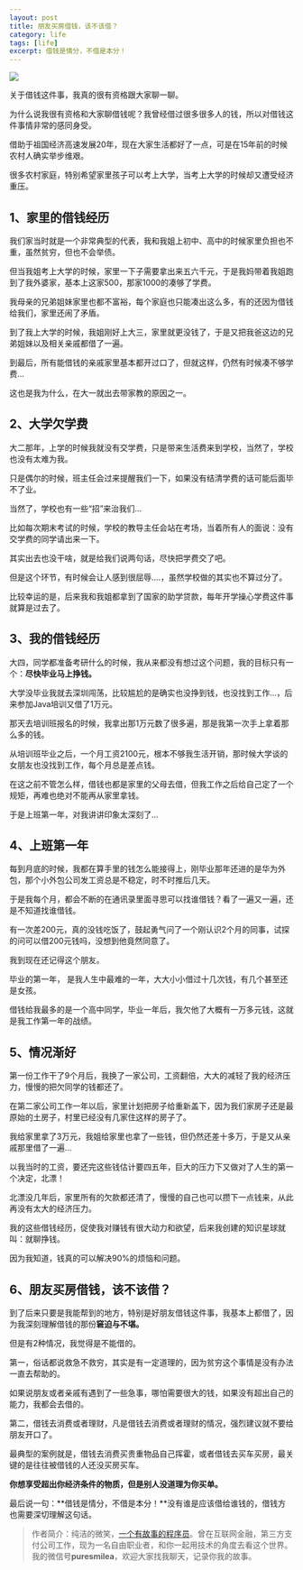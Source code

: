 ```yaml
---
layout: post
title: 朋友买房借钱，该不该借？
category: life
tags: [life]
excerpt: 借钱是情分，不借是本分！
---
```


![](http://favorites.ren/assets/images/2020/it/jieqian01.jpg) 

关于借钱这件事，我真的很有资格跟大家聊一聊。

为什么说我很有资格和大家聊借钱呢？我曾经借过很多很多人的钱，所以对借钱这件事情非常的感同身受。

借助于祖国经济高速发展20年，现在大家生活都好了一点，可是在15年前的时候农村人确实举步维艰。

很多农村家庭，特别希望家里孩子可以考上大学，当考上大学的时候却又遭受经济重压。

## 1、家里的借钱经历

我们家当时就是一个非常典型的代表，我和我姐上初中、高中的时候家里负担也不重，虽然贫穷，但也不会举债。

但当我姐考上大学的时候，家里一下子需要拿出来五六千元，于是我妈带着我姐跑到了我外婆家，基本上这家500，那家1000的凑够了学费。

我母亲的兄弟姐妹家里也都不富裕，每个家庭也只能凑出这么多，有的还因为借钱给我们，家里还闹了矛盾。

到了我上大学的时候，我姐刚好上大三，家里就更没钱了，于是又把我爸这边的兄弟姐妹以及相关亲戚都借了一遍。

到最后，所有能借钱的亲戚家里基本都开过口了，但就这样，仍然有时候凑不够学费...

这也是我为什么，在大一就出去带家教的原因之一。

## 2、大学欠学费

大二那年，上学的时候我就没有交学费，只是带来生活费来到学校，当然了，学校也没有太难为我。

只是偶尔的时候，班主任会过来提醒我们一下，如果没有结清学费的话可能后面毕不了业。

当然了，学校也有一些“招”来治我们...

比如每次期末考试的时候，学校的教导主任会站在考场，当着所有人的面说：没有交学费的同学请出来一下。

其实出去也没干啥，就是给我们说两句话，尽快把学费交了吧。

但是这个环节，有时候会让人感到很屈辱....，虽然学校做的其实也不算过分了。

比较幸运的是，后来我和我姐都拿到了国家的助学贷款，每年开学操心学费这件事就算是过去了。

## 3、我的借钱经历

大四，同学都准备考研什么的时候，我从来都没有想过这个问题，我的目标只有一个：**尽快毕业马上挣钱。**

大学没毕业我就去深圳闯荡，比较尴尬的是确实也没挣到钱，也没找到工作...，后来参加Java培训又借了1万元。

那天去培训班报名的时候，我拿出那1万元数了很多遍，那是我第一次手上拿着那么多的钱。

从培训班毕业之后，一个月工资2100元，根本不够我生活开销，那时候大学谈的女朋友也没找到工作，每个月总是差点钱。

在这之前不管怎么样，借钱也都是家里的父母去借，但我工作之后给自己定了一个规矩，再难也绝对不能再从家里拿钱。

于是上班第一年，对我讲讲印象太深刻了...

## 4、上班第一年

每到月底的时候，我都在算手里的钱怎么能接得上，刚毕业那年还进的是华为外包，那个小外包公司发工资总是不稳定，时不时推后几天。

于是我每个月，都会不断的在通讯录里面寻思可以找谁借钱？看了一遍又一遍，还是不知道找谁借钱。

有一次差200元，真的没钱吃饭了，鼓起勇气问了一个刚认识2个月的同事，试探的问可以借200元钱吗，没想到他竟然同意了。

我到现在还记得这个朋友。

毕业的第一年， 是我人生中最难的一年，大大小小借过十几次钱，有几个甚至还是女孩。

借钱给我最多的是一个高中同学，毕业一年后，我欠他了大概有一万多元钱，这就是我工作第一年的战绩。

## 5、情况渐好

第一份工作干了9个月后，我换了一家公司，工资翻倍，大大的减轻了我的经济压力，慢慢的把欠同学的钱都还了。

在第二家公司工作一年以后，家里计划把房子给重新盖下，因为我们家房子还是最原始的土房子，村里已经没有几家住这样的房子了。

我给家里拿了3万元，我姐给家里也拿了一些钱，但仍然还差十多万，于是又从亲戚那里借了一遍...

以我当时的工资，要还完这些钱估计要四五年，巨大的压力下又做对了人生的第一个决定，北漂！

北漂没几年后，家里所有的欠款都还清了，慢慢的自己也可以攒下一点钱来，从此再没有太大的经济压力。

我的这些借钱经历，促使我对赚钱有很大动力和欲望，后来我创建的知识星球就叫：就聊挣钱。

因为我知道，钱真的可以解决90%的烦恼和问题。

## 6、朋友买房借钱，该不该借？

到了后来只要是我能帮到的地方，特别是好朋友借钱这件事，我基本上都借了，因为我深刻理解借钱的那份**窘迫与不堪。**

但是有2种情况，我觉得是不能借的。

第一，俗话都说救急不救穷，其实是有一定道理的，因为贫穷这个事情是没有办法一直去帮助的。

如果说朋友或者亲戚有遇到了一些急事，哪怕需要很大的钱，如果没有超出自己的能力，我都会去借的。

第二，借钱去消费或者理财，凡是借钱去消费或者理财的情况，强烈建议就不要给朋友开口了。

最典型的案例就是，借钱去消费买贵重物品自己挥霍，或者借钱去买车买房，最关键的是往往被借钱的人还没买房买车。

**你想享受超出你经济条件的物质，但是别人没道理为你买单。**

最后说一句：**借钱是情分，不借是本分！**没有谁是应该借给谁钱的，借钱方也需要深切理解这句话。

>作者简介：纯洁的微笑，[一个有故事的程序员](http://www.intelyes.xyz/life/2020/03/25/fengkou-10year.html)。曾在互联网金融，第三方支付公司工作，现为一名自由职业者，和你一起用技术的角度去看这个世界。我的微信号**puresmilea**，欢迎大家找我聊天，记录你我的故事。








